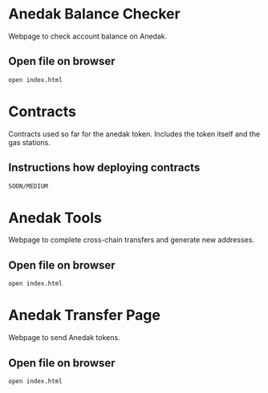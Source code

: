 # Anedak Balance Checker
Webpage to check account balance on Anedak. 

## Open file on browser

```
open index.html
```


# Contracts
Contracts used so far for the anedak token.
Includes the token itself and the gas stations. 

## Instructions how deploying contracts

```
SOON/MEDIUM
```


# Anedak Tools
Webpage to complete cross-chain transfers and generate new addresses. 

## Open file on browser

```
open index.html
```


# Anedak Transfer Page
Webpage to send Anedak tokens. 

## Open file on browser

```
open index.html
```


